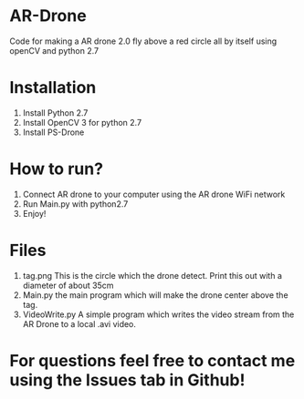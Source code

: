 # AR-Drone
Code for making a AR drone 2.0 fly above a red circle all by itself using openCV and python 2.7

# Installation
1. Install Python 2.7
2. Install OpenCV 3 for python 2.7
3. Install PS-Drone 

# How to run?
1. Connect AR drone to your computer using the AR drone WiFi network
2. Run Main.py with python2.7 
3. Enjoy!

# Files
1. tag.png This is the circle which the drone detect. Print this out with a diameter of about 35cm
2. Main.py the main program which will make the drone center above the tag.
3. VideoWrite.py A simple program which writes the video stream from the AR Drone to a local .avi video.

# For questions feel free to contact me using the Issues tab in Github!
